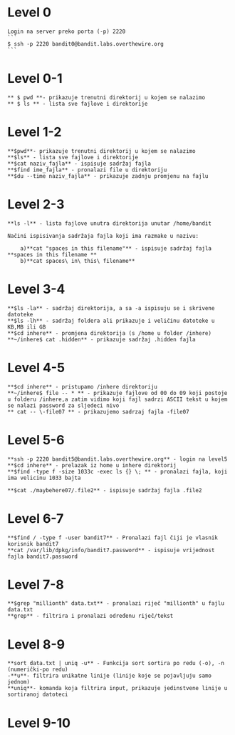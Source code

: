 # Level 0

    Login na server preko porta (-p) 2220
    ```
    $ ssh -p 2220 bandit0@bandit.labs.overthewire.org 
    ```
# Level 0-1
    ** $ pwd **- prikazuje trenutni direktorij u kojem se nalazimo
    ** $ ls ** - lista sve fajlove i direktorije

# Level 1-2

    **$pwd**- prikazuje trenutni direktorij u kojem se nalazimo
    **$ls** - lista sve fajlove i direktorije
    **$cat naziv_fajla** - ispisuje sadržaj fajla
    **$find ime_fajla** - pronalazi file u direktoriju
    **$du --time naziv_fajla** - prikazuje zadnju promjenu na fajlu

# Level 2-3
    **ls -l** - lista fajlove unutra direktorija unutar /home/bandit

    Načini ispisivanja sadržaja fajla koji ima razmake u nazivu:

        a)**cat "spaces in this filename"** - ispisuje sadržaj fajla **spaces in this filename **
        b)**cat spaces\ in\ this\ filename**
# Level 3-4
    **$ls -la** - sadržaj direktorija, a sa -a ispisuju se i skrivene datoteke
    **$ls -lh** - sadržaj foldera ali prikazuje i veličinu datoteke u KB,MB ili GB
    **$cd inhere** - promjena direktorija (s /home u folder /inhere)
    **~/inhere$ cat .hidden** - prikazuje sadržaj .hidden fajla  

# Level 4-5
    **$cd inhere** - pristupamo /inhere direktoriju
    **~/inhere$ file -- * ** - prikazuje fajlove od 00 do 09 koji postoje u folderu /inhere,a zatim vidimo koji fajl sadrzi ASCII tekst u kojem se nalazi password za sljedeci nivo
    ** cat -- \-file07 ** - prikazujemo sadrzaj fajla -file07

# Level 5-6

    **ssh -p 2220 bandit5@bandit.labs.overthewire.org** - login na level5
    **$cd inhere** - prelazak iz home u inhere direktorij
    **$find -type f -size 1033c -exec ls {} \; ** - pronalazi fajla, koji ima velicinu 1033 bajta 

    **$cat ./maybehere07/.file2** - ispisuje sadržaj fajla .file2

# Level 6-7
    **$find / -type f -user bandit7** - Pronalazi fajl čiji je vlasnik korisnik bandit7
    **cat /var/lib/dpkg/info/bandit7.password** - ispisuje vrijednost fajla bandit7.password

# Level 7-8
    **$grep "millionth" data.txt** - pronalazi riječ "millionth" u fajlu data.txt
    **grep** - filtrira i pronalazi određenu riječ/tekst

# Level 8-9

    **sort data.txt | uniq -u** - Funkcija sort sortira po redu (-o), -n (numerički-po redu)
    -**u**- filtrira unikatne linije (linije koje se pojavljuju samo jednom)
    **uniq**- komanda koja filtrira input, prikazuje jedinstvene linije u sortiranoj datoteci
   
# Level 9-10



